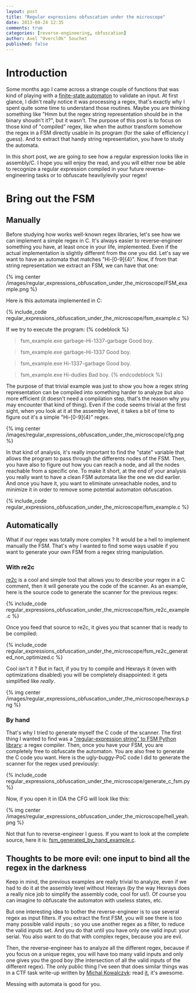 ```yaml
---
layout: post
title: "Regular expressions obfuscation under the microscope"
date: 2013-08-24 12:35
comments: true
categories: [reverse-engineering, obfuscation]
author: Axel "0vercl0k" Souchet
published: false
---
```

# Introduction #
Some months ago I came across a strange couple of functions that was kind of playing with a [finite-state automaton](http://en.wikipedia.org/wiki/Finite-state_machine) to validate an input. At first glance, I didn't really notice it was processing a regex, that's exactly why I spent quite some time to understand those routines. Maybe you are thinking something like "Hmm but the regex string representation should be in the binary shoudn't it?", but it wasn't. The purpose of this post is to focus on those kind of "compiled" regex, like when the author transform somehow the regex in a FSM directly usable in its program (for the sake of efficiency I guess). And to extract that handy string representation, you have to study the automata.

In this short post, we are going to see how a regular expression looks like in assembly/C. I hope you will enjoy the read, and you will either now be able to recognize a regular expression compiled in your future reverse-engineering tasks or to obfuscate heavily/evily your regex!

<!--more-->

# Bring out the FSM
## Manually
Before studying how works well-known regex libraries, let's see how we can implement a simple regex in C. It's always easier to reverse-engineer something you have, at least once in your life, implemented. Even if the actual implementation is slightly different from the one you did.
Let's say we want to have an automata that matches "Hi-[0-9]{4}". Now, if from that string representation we extract an FSM, we can have that one:

{% img center /images/regular_expressions_obfuscation_under_the_microscope/FSM_example.png %}

Here is this automata implemented in C:

{% include_code regular_expressions_obfuscation_under_the_microscope/fsm_example.c %}

If we try to execute the program:
{% codeblock %}
> fsm_example.exe garbage-Hi-1337-garbage
Good boy.

> fsm_example.exe garbage-Hi-1337
Good boy.

> fsm_example.exe Hi-1337-garbage
Good boy.

> fsm_example.exe Hi-dudies
Bad boy.
{% endcodeblock %}

The purpose of that trivial example was just to show you how a regex string representation can be compiled into something harder to analyze but also more efficient (it doesn't need a compilation step, that's the reason why you may encounter that kind of thing). Even if the code seems trivial at the first sight, when you look at it at the assembly level, it takes a bit of time to figure out it's a simple "Hi-[0-9]{4}" regex.

{% img center /images/regular_expressions_obfuscation_under_the_microscope/cfg.png %}

In that kind of analysis, it's really important to find the "state" variable that allows the program to pass through the differents nodes of the FSM. Then, you have also to figure out how you can reach a node, and all the nodes reachable from a specific one. To make it short, at the end of your analysis you really want to have a clean FSM automata like the one we did earlier. And once you have it, you want to eliminate unreachable nodes, and to minimize it in order to remove some potential automaton obfuscation.

{% include_code regular_expressions_obfuscation_under_the_microscope/fsm_example.c %}


## Automatically
What if our regex was totally more complex ? It would be a hell to implement manually the FSM. That's why I wanted to find some ways usable if you want to generate your own FSM from a regex string manipulation.
### With re2c
[re2c](http://re2c.org/manual.html) is a cool and simple tool that allows you to describe your regex in a C comment, then it will generate you the code of the scanner. As an example, here is the source code to generate the scanner for the previous regex:

{% include_code regular_expressions_obfuscation_under_the_microscope/fsm_re2c_example.c %}

Once you feed that source to re2c, it gives you that scanner that is ready to be compiled:

{% include_code regular_expressions_obfuscation_under_the_microscope/fsm_re2c_generated_non_optimized.c %}

Cool isn't it ? But in fact, if you try to compile and Hexrays it (even with optimizations disabled) you will be completely disappointed: it gets simplified like *really*.

{% img center /images/regular_expressions_obfuscation_under_the_microscope/hexrays.png %}

### By hand
That's why I tried to generate myself the C code of the scanner. The first thing I wanted to find was a ["regular-expression string" to FSM Python library](http://osteele.com/software/python/fsa/reCompiler.html): a regex compiler. Then, once you have your FSM, you are completely free to obfuscate the automaton. You are also free to generate the C code you want.
Here is the ugly-buggy-PoC code I did to generate the scanner for the regex used previously:

{% include_code regular_expressions_obfuscation_under_the_microscope/generate_c_fsm.py %}

Now, if you open it in IDA the CFG will look like this:

{% img center /images/regular_expressions_obfuscation_under_the_microscope/hell_yeah.png %}

Not that fun to reverse-engineer I guess. If you want to look at the complete source, here it is: [fsm_generated_by_hand_example.c](/downloads/code/regular_expressions_obfuscation_under_the_microscope/fsm_generated_by_hand_example.c).

## Thoughts to be more evil: one input to bind all the regex in the darkness
Keep in mind, the previous examples are really trivial to analyze, even if we had to do it at the assembly level without Hexrays (by the way Hexrays does a really nice job to simplify the assembly code, cool for us!). Of course you can imagine to obfuscate the automaton with useless states, etc.

But one interesting idea to bother the reverse-engineer is to use several regex as input filters. If you extract the first FSM, you will see there is too many possible valid inputs ; so you use another regex as a filter, to reduce the valid inputs set. And you do that until you have only one valid input: your serial. You also want to do that with complex regex, because you are evil.

Then, the reverse-engineer has to analyze all the different regex, because if you focus on a unique regex, you will have too many valid inputs and only one gives you the good boy (the intersection of all the valid inputs of the different regex). The only public thing I've seen that does similar things was in a CTF task write-up written by [Michal Kowalczyk](https://plus.google.com/111956453297829313313): read [it](http://blog.dragonsector.pl/2013/07/sigint-ctf-2013-task-fenster-400-pts.html), it's awesome.

Messing with automata is good for you.